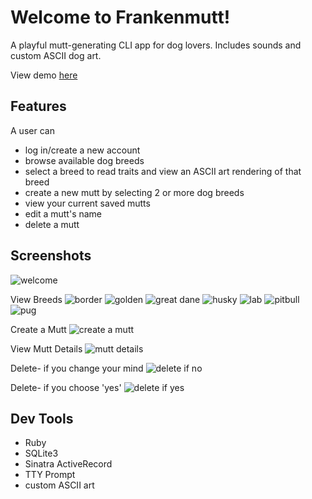 # Welcome to Frankenmutt!

 A playful mutt-generating CLI app for dog lovers. Includes sounds and custom ASCII dog art.

View demo [here](https://youtu.be/7sC9Xc-Neo4)

## Features

A user can

* log in/create a new account
* browse available dog breeds
* select a breed to read traits and view an ASCII art rendering of that breed
* create a new mutt by selecting 2 or more dog breeds
* view your current saved mutts
* edit a mutt's name
* delete a mutt


## Screenshots

![welcome](/lib/welcome.png)

View Breeds
![border](/lib/border-collie.png)
![golden](/lib/golden-retriever.png)
![great dane](/lib/great-dane.png)
![husky](/lib/husky.png)
![lab](/lib/lab.png)
![pitbull](/lib/pitbull.png)
![pug](/lib/pug.png)

Create a Mutt
![create a mutt](/lib/create-mutt.png)

View Mutt Details
![mutt details](/lib/mutt-details.png)

Delete- if you change your mind
![delete if no](/lib/delete-1.png)

Delete- if you choose 'yes'
![delete if yes](/lib/delete-2.png)

 
## Dev Tools
 
* Ruby 
* SQLite3
* Sinatra ActiveRecord
* TTY Prompt 
* custom ASCII art





